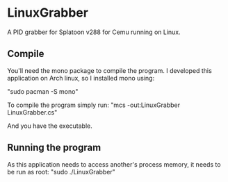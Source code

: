 # LinuxGrabber
A PID grabber for Splatoon v288 for Cemu running on Linux.

## Compile
You'll need the mono package to compile the program. I developed this application on Arch linux, so I installed mono using:

"sudo pacman -S mono"

To compile the program simply run:
"mcs -out:LinuxGrabber LinuxGrabber.cs"

And you have the executable.

## Running the program
As this application needs to access another's process memory, it needs to be run as root:
"sudo ./LinuxGrabber"